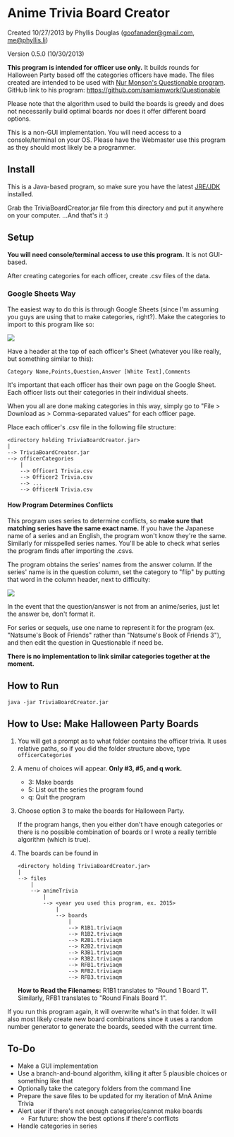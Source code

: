 # Anime Trivia Board Creator
Created 10/27/2013 by Phyllis Douglas (goofanader@gmail.com, me@phyllis.li)

Version 0.5.0 (10/30/2013)

__This program is intended for officer use only.__ It builds rounds for Halloween Party based off the categories officers have made. The files created are intended to be used with [Nur Monson's Questionable program](http://theidiotproject.com/Apps/questionable/). GitHub link to his program: https://github.com/samiamwork/Questionable

Please note that the algorithm used to build the boards is greedy and does not necessarily build optimal boards nor does it offer different board options.

This is a non-GUI implementation. You will need access to a console/terminal on your OS. Please have the Webmaster use this program as they should most likely be a programmer.

## Install
This is a Java-based program, so make sure you have the latest [JRE/JDK](http://www.oracle.com/technetwork/java/javase/downloads/index.html) installed.

Grab the TriviaBoardCreator.jar file from this directory and put it anywhere on your computer. ...And that's it :)

## Setup
__You will need console/terminal access to use this program.__ It is not GUI-based.

After creating categories for each officer, create .csv files of the data.

### Google Sheets Way
The easiest way to do this is through Google Sheets (since I'm assuming you guys are using that to make categories, right?). Make the categories to import to this program like so:

![](https://github.com/goofanader/mna-anime-trivia/blob/master/images/googleSheetsCategoryFormat.png)

Have a header at the top of each officer's Sheet (whatever you like really, but something similar to this):

    Category Name,Points,Question,Answer [White Text],Comments

It's important that each officer has their own page on the Google Sheet. Each officer lists out their categories in their individual sheets.

When you all are done making categories in this way, simply go to "File > Download as > Comma-separated values" for each officer page.

Place each officer's .csv file in the following file structure:

    <directory holding TriviaBoardCreator.jar>
    |
    --> TriviaBoardCreator.jar
    --> officerCategories
        |
        --> Officer1 Trivia.csv
        --> Officer2 Trivia.csv
        --> ...
        --> OfficerN Trivia.csv

#### How Program Determines Conflicts
This program uses series to determine conflicts, so __make sure that matching series have the same exact name.__ If you have the Japanese name of a series and an English, the program won't know they're the same. Similarly for misspelled series names. You'll be able to check what series the program finds after importing the .csvs.

The program obtains the series' names from the answer column. If the series' name is in the question column, set the category to "flip" by putting that word in the column header, next to difficulty:

![](https://github.com/goofanader/mna-anime-trivia/blob/master/images/googleSheetsFlip.png)

In the event that the question/answer is not from an anime/series, just let the answer be, don't format it.

For series or sequels, use one name to represent it for the program (ex. "Natsume's Book of Friends" rather than "Natsume's Book of Friends 3"), and then edit the question in Questionable if need be.

__There is no implementation to link similar categories together at the moment.__

## How to Run

    java -jar TriviaBoardCreator.jar

## How to Use: Make Halloween Party Boards
1. You will get a prompt as to what folder contains the officer trivia. It uses relative paths, so if you did the folder structure above, type ```officerCategories```

2. A menu of choices will appear. __Only #3, #5, and q work.__
    * 3: Make boards
    * 5: List out the series the program found
    * q: Quit the program

3. Choose option 3 to make the boards for Halloween Party.

    If the program hangs, then you either don't have enough categories or there is no possible combination of boards or I wrote a really terrible algorithm (which is true).

4. The boards can be found in

    ```
    <directory holding TriviaBoardCreator.jar>
    |
    --> files
        |
        --> animeTrivia
            |
            --> <year you used this program, ex. 2015>
                |
                --> boards
                    |
                    --> R1B1.triviaqm
                    --> R1B2.triviaqm
                    --> R2B1.triviaqm
                    --> R2B2.triviaqm
                    --> R3B1.triviaqm
                    --> R3B2.triviaqm
                    --> RFB1.triviaqm
                    --> RFB2.triviaqm
                    --> RFB3.triviaqm
    ```

    __How to Read the Filenames:__ R1B1 translates to "Round 1 Board 1". Similarly, RFB1 translates to "Round Finals Board 1".

If you run this program again, it will overwrite what's in that folder. It will also most likely create new board combinations since it uses a random number generator to generate the boards, seeded with the current time.

## To-Do
* Make a GUI implementation
* Use a branch-and-bound algorithm, killing it after 5 plausible choices or something like that
* Optionally take the category folders from the command line
* Prepare the save files to be updated for my iteration of MnA Anime Trivia
* Alert user if there's not enough categories/cannot make boards
    * Far future: show the best options if there's conflicts
* Handle categories in series
